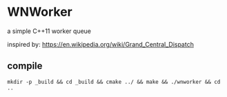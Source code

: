 # WNWorker
a simple C++11 worker queue

inspired by: https://en.wikipedia.org/wiki/Grand_Central_Dispatch

## compile
```
mkdir -p _build && cd _build && cmake ../ && make && ./wnworker && cd ..
```
